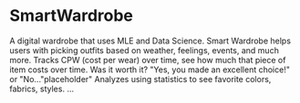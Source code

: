 # SmartWardrobe
A digital wardrobe that uses MLE and Data Science. Smart Wardrobe helps users with picking outfits based on weather, feelings, events, and much more. 
Tracks CPW (cost per wear) over time, see how much that piece of item costs over time. Was it worth it? "Yes, you made an excellent choice!" or "No..."placeholder" 
Analyzes using statistics to see favorite colors, fabrics, styles. 
...
